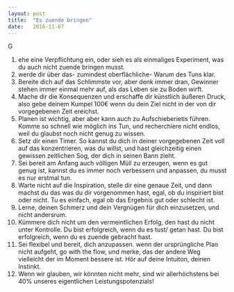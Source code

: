 ```yaml
---
layout: post
title:  "Es zuende bringen"
date:   2016-11-07
---
```


<p class="intro"><span class="dropcap">G</span>
	<ol>
	 <li>ehe eine Verpflichtung ein, oder sieh es als  einmaliges Experiment, was du auch nicht zuende bringen musst. </li>
	 <li>werde dir über das- zumindest oberflächliche- Warum des Tuns klar. </li>
	 <li>Bereite dich auf das Schlimmste vor, aber denk immer dran, Gewinner stehen immer einmal mehr auf, als das Leben sie zu Boden wirft. </li>
	<li> Mache dir die Konsequenzen und erschaffe dir künstlich äußeren Druck, also gebe deinem Kumpel 100€ wenn du dein Ziel nicht in der von      dir vorgegebenen Zeit ereichst. </li>
	<li> Planen ist wichtig, aber aber kann auch zu Aufschieberietis führen. Komme so schnell wie möglich ins Tun, und recherchiere               nicht endlos, weil du glaubst noch nicht genug zu wissen.</li>
	<li> Setz dir einen Timer.
     So kannst du dich in deiner vorgegebenen Zeit voll auf das konzentrieren, was du willst, und hast gleichzeitig einen gewissen              zeitlichen Sog, der dich in seinen Bann zieht.  </li>
	<li> Sei bereit am Anfang auch völligen Müll zu erzeugen, wenn es gut genug ist, kannst du es immer noch verbessern und anpassen, du musst      es nur erstmal tun. </li>
	<li>Warte nicht auf die Inspiration, stelle dir eine genaue Zeit, und dann machst du das was du dir vorgenommen hast, egal, ob du              inspiriert bist oder nicht. Tu es einfach, egal ob das Ergebnis gut oder schlecht ist.  </li>
	<li> Lerne, deinen Schmerz und dein Vergnügen für dich einzusetzen, und nicht andersrum. </li>
	<li> Kümmere dich nicht um den vermeintlichen Erfolg, den hast du nicht unter Kontrolle.
      Du bist erfolgreich, wenn du es tust/ getan hast. Du bist erfolgreich, wenn du es zuende gebracht hast.</li>
	<li> Sei flexibel und bereit, dich anzupassen. wenn der ursprüngliche Plan nicht aufgeht, go with the flow, und merke, das der andere Weg vielleicht der im Moment bessere ist. Hör auf deine Intuiton, deinen Instinkt.</li>
	<li> Wenn wir glauben, wir könnten nicht mehr, sind wir allerhöchstens bei 40% unseres eigentlichen Leistungspotenzials!</li>
</ol>
</p>

